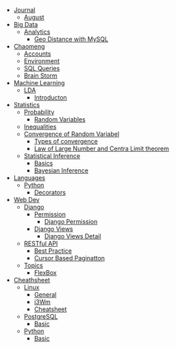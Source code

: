 * [Journal]()
    * [August](journal/Aug.md)
* [Big Data]()
    * [Analytics]()
        * [Geo Distance with MySQL](bigdata/analytics/sql_find_geo_loc.md)
* [Chaomeng]()
    * [Accounts](chaomeng/accounts.md)
    * [Environment](chaomeng/start_script.md)
    * [SQL Queries](chaomeng/sql.md)
    * [Brain Storm](chaomeng/brain_storm.md)
* [Machine Learning]()
    * [LDA]()
        * [Introducton](machinelearning/LDA.md)
* [Statistics]()
    * [Probability](statistics/probability/basics.md)
        * [Random Variables](statistics/probability/rv.md)
    * [Inequalities](statistics/inequalities/inequalities.md)
    * [Convergence of Random Variabel](statistics/ConvOfRV/convOfRv.md)
        * [Types of convergence](statistics/ConvOfRV/typesOfConv.md)
        * [Law of Large Number and Centra Limit theorem](statistics/ConvOfRV/loln_clt.md)
    * [Statistical Inference]()
        * [Basics](statistics/StatisticalInference/basics.md)
        * [Bayesian Inference](statistics/StatisticalInference/BayesianInference.md)
* [Languages]()
    * [Python]()
        * [Decorators](languages/python/decorators.md)
* [Web Dev]()
    * [Django]()
        * [Permission](web_dev/django/permission.md)
            * [Django Permission](web_dev/django/django-permission.md)
        * [Django Views](web_dev/django/views.md)
            * [Django Views Detail](web_dev/django/views_detail.md)
    * [RESTful API]()
        * [Best Practice](web_dev/RESTful/best_practice.md)
        * [Cursor Based Paginatton](web_dev/RESTful/cursor_based_pagination.md)
	* [Topics]()
		* [FlexBox](web_dev/topics/flexbox.md)
* [Cheathsheet]()
    * [Linux]()
        * [General](cheatsheet/linux/01-general.md)
        * [i3Wm](cheatsheet/linux/02-i3wm.md)
        * [Cheatsheet](cheatsheet/linux/03-tmux.md)
    * [PostgreSQL]()
        * [Basic](cheatsheet/postgres/basic.md)
    * [Python]()
        * [Basic](cheatsheet/python/basic.md)
